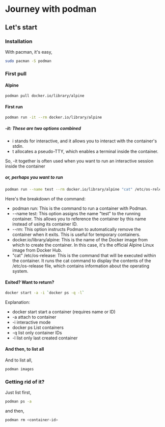 # Journey with podman

## Let's start

### Installation

With pacman, it's easy,

```bash
sudo pacman -S podman
```

### First pull

#### Alpine

```bash
podman pull docker.io/library/alpine
```

#### First run

```bash
podman run -it --rm docker.io/library/alpine
```

##### -it: These are two options combined

- i stands for interactive, and it allows you to interact with the container's stdin.
- t allocates a pseudo-TTY, which enables a terminal inside the container.

So, -it together is often used when you want to run an interactive session inside the container

##### or, perhaps you want to run

```bash
podman run --name test --rm docker.io/library/alpine "cat" /etc/os-release
```

Here's the breakdown of the command:

- podman run: This is the command to run a container with Podman.
- --name test: This option assigns the name "test" to the running container. This allows you to reference the container by this name instead of using its container ID.
- --rm: This option instructs Podman to automatically remove the container when it exits. This is useful for temporary containers.
- docker.io/library/alpine: This is the name of the Docker image from which to create the container. In this case, it's the official Alpine Linux image from Docker Hub.
- "cat" /etc/os-release: This is the command that will be executed within the container. It runs the cat command to display the contents of the /etc/os-release file, which contains information about the operating system.

#### Exited? Want to return?

```bash
docker start -a -i `docker ps -q -l`
```

Explanation:

- docker start start a container (requires name or ID)
- -a attach to container
- -i interactive mode
- docker ps List containers
- -q list only container IDs
- -l list only last created container

#### And then, to list all

And to list all,

```bash
podman images
```

### Getting rid of it?

Just list first,

```bash
podman ps -a
```

and then,

```bash
podman rm <container-id>
```
